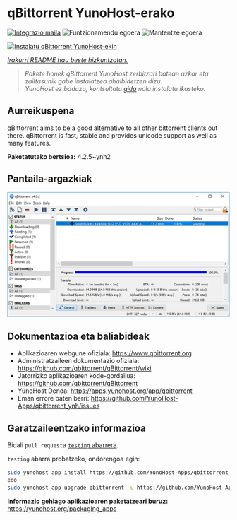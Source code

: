 <!--
Ohart ongi: README hau automatikoki sortu da <https://github.com/YunoHost/apps/tree/master/tools/readme_generator>ri esker
EZ editatu eskuz.
-->

# qBittorrent YunoHost-erako

[![Integrazio maila](https://dash.yunohost.org/integration/qbittorrent.svg)](https://dash.yunohost.org/appci/app/qbittorrent) ![Funtzionamendu egoera](https://ci-apps.yunohost.org/ci/badges/qbittorrent.status.svg) ![Mantentze egoera](https://ci-apps.yunohost.org/ci/badges/qbittorrent.maintain.svg)

[![Instalatu qBittorrent YunoHost-ekin](https://install-app.yunohost.org/install-with-yunohost.svg)](https://install-app.yunohost.org/?app=qbittorrent)

*[Irakurri README hau beste hizkuntzatan.](./ALL_README.md)*

> *Pakete honek qBittorrent YunoHost zerbitzari batean azkar eta zailtasunik gabe instalatzea ahalbidetzen dizu.*  
> *YunoHost ez baduzu, kontsultatu [gida](https://yunohost.org/install) nola instalatu ikasteko.*

## Aurreikuspena

qBittorrent aims to be a good alternative to all other bittorrent clients out there. qBittorrent is fast, stable and provides unicode support as well as many features.

**Paketatutako bertsioa:** 4.2.5~ynh2

## Pantaila-argazkiak

![qBittorrent(r)en pantaila-argazkia](./doc/screenshots/qbittorrent.jpg)

## Dokumentazioa eta baliabideak

- Aplikazioaren webgune ofiziala: <https://www.qbittorrent.org>
- Administratzaileen dokumentazio ofiziala: <https://github.com/qbittorrent/qBittorrent/wiki>
- Jatorrizko aplikazioaren kode-gordailua: <https://github.com/qbittorrent/qBittorrent>
- YunoHost Denda: <https://apps.yunohost.org/app/qbittorrent>
- Eman errore baten berri: <https://github.com/YunoHost-Apps/qbittorrent_ynh/issues>

## Garatzaileentzako informazioa

Bidali `pull request`a [`testing` abarrera](https://github.com/YunoHost-Apps/qbittorrent_ynh/tree/testing).

`testing` abarra probatzeko, ondorengoa egin:

```bash
sudo yunohost app install https://github.com/YunoHost-Apps/qbittorrent_ynh/tree/testing --debug
edo
sudo yunohost app upgrade qbittorrent -u https://github.com/YunoHost-Apps/qbittorrent_ynh/tree/testing --debug
```

**Informazio gehiago aplikazioaren paketatzeari buruz:** <https://yunohost.org/packaging_apps>
